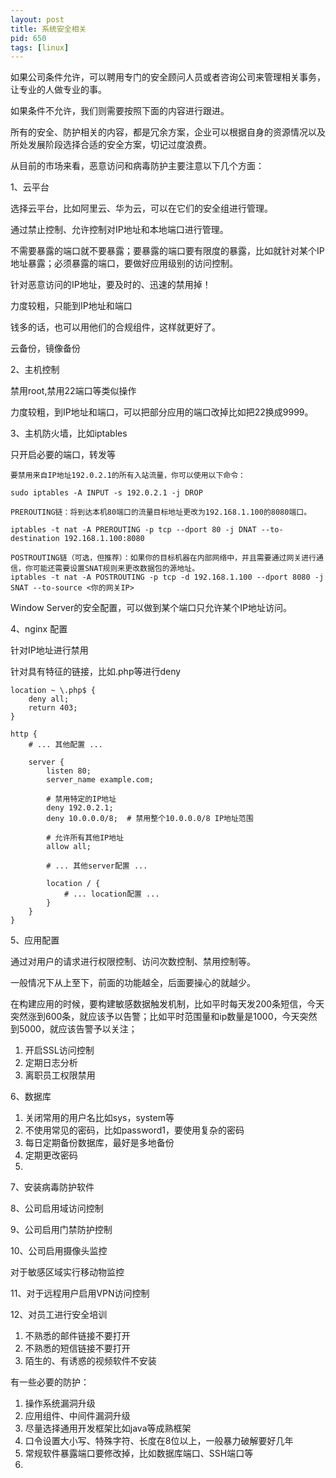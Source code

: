```yaml
---
layout: post
title: 系统安全相关
pid: 650
tags: [linux]
---
```


如果公司条件允许，可以聘用专门的安全顾问人员或者咨询公司来管理相关事务，让专业的人做专业的事。

如果条件不允许，我们则需要按照下面的内容进行跟进。

所有的安全、防护相关的内容，都是冗余方案，企业可以根据自身的资源情况以及所处发展阶段选择合适的安全方案，切记过度浪费。

从目前的市场来看，恶意访问和病毒防护主要注意以下几个方面：

1、云平台

选择云平台，比如阿里云、华为云，可以在它们的安全组进行管理。

通过禁止控制、允许控制对IP地址和本地端口进行管理。

不需要暴露的端口就不要暴露；要暴露的端口要有限度的暴露，比如就针对某个IP地址暴露；必须暴露的端口，要做好应用级别的访问控制。

针对恶意访问的IP地址，要及时的、迅速的禁用掉！

力度较粗，只能到IP地址和端口

钱多的话，也可以用他们的合规组件，这样就更好了。

云备份，镜像备份

2、主机控制

禁用root,禁用22端口等类似操作

力度较粗，到IP地址和端口，可以把部分应用的端口改掉比如把22换成9999。

3、主机防火墙，比如iptables

只开启必要的端口，转发等

```shell
要禁用来自IP地址192.0.2.1的所有入站流量，你可以使用以下命令：

sudo iptables -A INPUT -s 192.0.2.1 -j DROP

PREROUTING链：将到达本机80端口的流量目标地址更改为192.168.1.100的8080端口。

iptables -t nat -A PREROUTING -p tcp --dport 80 -j DNAT --to-destination 192.168.1.100:8080

POSTROUTING链（可选，但推荐）：如果你的目标机器在内部网络中，并且需要通过网关进行通信，你可能还需要设置SNAT规则来更改数据包的源地址。
iptables -t nat -A POSTROUTING -p tcp -d 192.168.1.100 --dport 8080 -j SNAT --to-source <你的网关IP>
```

Window Server的安全配置，可以做到某个端口只允许某个IP地址访问。

4、nginx 配置

针对IP地址进行禁用

针对具有特征的链接，比如.php等进行deny

```nginx
location ~ \.php$ {
    deny all;
    return 403;
}
```

```nginx
http {  
    # ... 其他配置 ...  
  
    server {  
        listen 80;  
        server_name example.com;  
  
        # 禁用特定的IP地址  
        deny 192.0.2.1;  
        deny 10.0.0.0/8;  # 禁用整个10.0.0.0/8 IP地址范围  
  
        # 允许所有其他IP地址  
        allow all;  
  
        # ... 其他server配置 ...  
  
        location / {  
            # ... location配置 ...  
        }  
    }  
}
```



5、应用配置

通过对用户的请求进行权限控制、访问次数控制、禁用控制等。

一般情况下从上至下，前面的功能越全，后面要操心的就越少。

在构建应用的时候，要构建敏感数据触发机制，比如平时每天发200条短信，今天突然涨到600条，就应该予以告警；比如平时范围量和ip数量是1000，今天突然到5000，就应该告警予以关注；

1. 开启SSL访问控制
2. 定期日志分析
3. 离职员工权限禁用

6、数据库

1. 关闭常用的用户名比如sys，system等
2. 不使用常见的密码，比如password1，要使用复杂的密码
3. 每日定期备份数据库，最好是多地备份
4. 定期更改密码
5. 

7、安装病毒防护软件

8、公司启用域访问控制

9、公司启用门禁防护控制

10、公司启用摄像头监控

对于敏感区域实行移动物监控

11、对于远程用户启用VPN访问控制

12、对员工进行安全培训

1. 不熟悉的邮件链接不要打开
2. 不熟悉的短信链接不要打开
3. 陌生的、有诱惑的视频软件不安装



有一些必要的防护：

1. 操作系统漏洞升级
2. 应用组件、中间件漏洞升级
3. 尽量选择通用开发框架比如java等成熟框架
4. 口令设置大小写、特殊字符、长度在8位以上，一般暴力破解要好几年
5. 常规软件暴露端口要修改掉，比如数据库端口、SSH端口等
6. 



